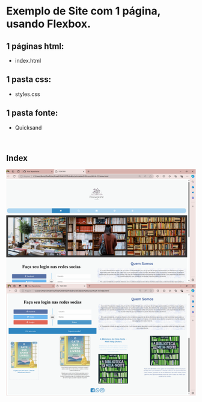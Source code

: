 <h1>Exemplo de Site com 1 página, usando Flexbox.</h1>

## 1 páginas html:
- index.html

## 1 pasta css:
- styles.css

## 1 pasta fonte:
- Quicksand

<br>

 <h2>Index</h2>
 <img src ="assets/index1.png" alt="index 1">
 <img src ="assets/index2.png" alt="index 2">
 <br>
